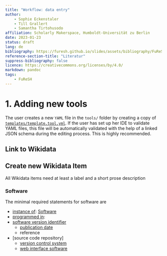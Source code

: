```yaml
---
title: "Workflow: data entry"
author:
    - Sophie Eckenstaler
    - Till Grallert
    - Samantha Tirtohusodo
affiliation: Scholarly Makerspace, Humboldt-Universität zu Berlin
date: 2023-01-23
status: draft
lang: de
bibliography: https://furesh.github.io/slides/assets/bibliography/FuReSH.csl.json
reference-section-title: "Literatur"
suppress-bibliography: false
licence: https://creativecommons.org/licenses/by/4.0/
markdown: pandoc
tags:
    - FuReSH
---
```


# 1. Adding new tools

The user creates a new `YAML` file in the `tools/` folder by creating a copy of [`templates/template.tool.yml`](templates/template.tool.yml). If the user has set up her IDE to validate YAML files, this file will be automatically validated with the help of a linked JSON schema during the editing process. This is highly recommended.

## Link to Wikidata

## Create new Wikidata Item

All Wikidata items need at least a label and a short prose description

### Software

The minimal required statements for software are

- [instance of](): [Software](https://www.wikidata.org/wiki/Q7397)
- [programmed in]():
- [software version identifier]()
    + [publication date]()
    + reference
- [source code repository]
    + [version control system]()
    + [web interface software]()
